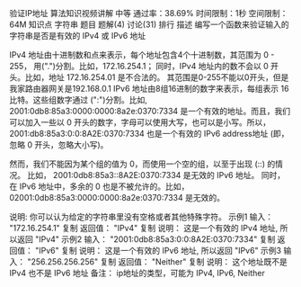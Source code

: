  验证IP地址
  算法知识视频讲解
 中等  通过率：38.69%  时间限制：1秒  空间限制：64M
 知识点
 字符串
 题目
 题解(4)
 讨论(31)
 排行
 描述
 编写一个函数来验证输入的字符串是否是有效的 IPv4 或 IPv6 地址
 
 IPv4 地址由十进制数和点来表示，每个地址包含4个十进制数，其范围为 0 - 255， 用(".")分割。比如，172.16.254.1；
 同时，IPv4 地址内的数不会以 0 开头。比如，地址 172.16.254.01 是不合法的。
 其范围是0-255不能以0开头，但是我家路由器网关是192.168.0.1 
 IPv6 地址由8组16进制的数字来表示，每组表示 16 比特。这些组数字通过 (":")分割。比如,  2001:0db8:85a3:0000:0000:8a2e:0370:7334 是一个有效的地址。而且，我们可以加入一些以 0 开头的数字，字母可以使用大写，也可以是小写。所以， 2001:db8:85a3:0:0:8A2E:0370:7334 也是一个有效的 IPv6 address地址 (即，忽略 0 开头，忽略大小写)。
 
 然而，我们不能因为某个组的值为 0，而使用一个空的组，以至于出现 (::) 的情况。 比如， 2001:0db8:85a3::8A2E:0370:7334 是无效的 IPv6 地址。
 同时，在 IPv6 地址中，多余的 0 也是不被允许的。比如， 02001:0db8:85a3:0000:0000:8a2e:0370:7334 是无效的。
 
 说明: 你可以认为给定的字符串里没有空格或者其他特殊字符。
 示例1
 输入：
 "172.16.254.1"
 复制
 返回值：
 "IPv4"
 复制
 说明：
 这是一个有效的 IPv4 地址, 所以返回 "IPv4"
 示例2
 输入：
 "2001:0db8:85a3:0:0:8A2E:0370:7334"
 复制
 返回值：
 "IPv6"
 复制
 说明：
 这是一个有效的 IPv6 地址, 所以返回 "IPv6"
 示例3
 输入：
 "256.256.256.256"
 复制
 返回值：
 "Neither"
 复制
 说明：
 这个地址既不是 IPv4 也不是 IPv6 地址
 备注：
 ip地址的类型，可能为
 IPv4,   IPv6,   Neither
